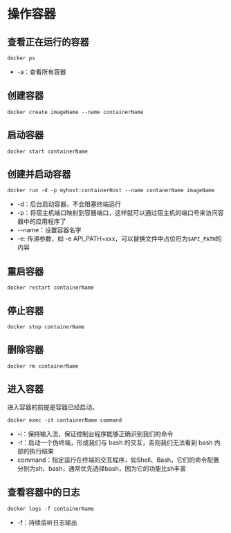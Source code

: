 # 操作容器



## 查看正在运行的容器

```shell
docker ps
```

- -a：查看所有容器

## 创建容器

```shell
docker create imageName --name containerName
```



## 启动容器

```shell
docker start containerName
```



## 创建并启动容器

```shell
docker run -d -p myhost:containerHost --name contanerName imageName
```

- -d：后台启动容器，不会阻塞终端运行
- -p：将宿主机端口映射到容器端口，这样就可以通过宿主机的端口号来访问容器中的应用程序了
- --name：设置容器名字
- -e: 传递参数，如 -e API_PATH=xxx，可以替换文件中占位符为`$API_PATH`的内容



## 重启容器

```shell
docker restart containerName
```



## 停止容器

```shell
docker stop containerName
```



## 删除容器

```shell
docker rm containerName
```





## 进入容器

进入容器的前提是容器已经启动。

```shell
docker exec -it containerName command
```

- -i：保持输入流，保证控制台程序能够正确识别我们的命令
- -t：启动一个伪终端，形成我们与 bash 的交互，否则我们无法看到 bash 内部的执行结果
- command：指定运行在终端的交互程序，如Shell、Bash，它们的命令配置分别为sh、bash，通常优先选择bash，因为它的功能比sh丰富



## 查看容器中的日志

```shell
docker logs -f containerName
```

- -f：持续监听日志输出